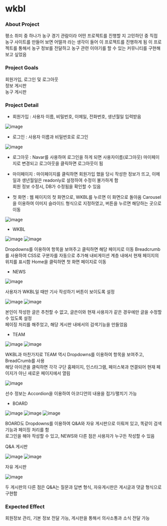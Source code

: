 # wkbl

### About Project
평소 취미 중 하나가 농구 경기 관람이라 어떤 프로젝트를 진행할 지 고민하던 중 직접 농구 사이트를 만들어 보면 어떨까 라는 생각이 들어 이 프로젝트를 진행하게 됨
이 프로젝트를 통해서 농구 정보를 전달하고 농구 관련 이야기를 할 수 있는 커뮤니티를 구현해보고 싶었음


### Project Goals
회원가입, 로그인 및 로그아웃   
정보 게시판   
농구 게시판   

### Project Detail
+ 회원가입 : 사용자 이름, 비밀번호, 이메일, 전화번호, 생년월일 입력받음    


![image](https://user-images.githubusercontent.com/66086544/174559724-e0c9dd9b-10bb-45d5-a422-04646b7043bb.png)


+ 로그인 : 사용자 이름과 비밀번호로 로그인 


![image](https://user-images.githubusercontent.com/66086544/174560002-4c017087-03c0-4c75-8820-eceb0501b2e8.png)


+ 로그아웃 : Navar를 사용하여 로그인을 하게 되면 사용자이름(로그아웃) 마이페이지로 변경되고 로그아웃을 클릭하면 로그아웃이 됨


+ 마이페이지 : 마이페이지를 클릭하면 회원가입 했을 당시 작성한 정보가 뜨고, 이메일과 생년월일은 readonly로 설정하여 수정이 불가하게 함   
회원 정보 수정시, DB가 수정됨을 확인할 수 있음


+ 첫 화면 : 웹 페이지의 첫 화면으로, WKBL를 누르면 이 화면으로 돌아옴
Carousel을 이용하여 이미지 슬라이드 형식으로 지정하였고, 버튼을 누르면 해당하는 곳으로 이동


![image](https://user-images.githubusercontent.com/66086544/174560778-bdf3cdeb-307d-44f8-8d61-39c6eadc7cbc.png)


+  WKBL 

![image](https://user-images.githubusercontent.com/66086544/174560931-4db300b2-d0d8-4aa8-9b21-e44ffa0645a8.png)
![image](https://user-images.githubusercontent.com/66086544/174560968-2b33f065-89d3-4b64-8c4e-e9baa4f35aaa.png)


Dropdowns를 이용하여 항목을 보여주고 클릭하면 해당 페이지로 이동
Breadcrumb를 사용하여 CSS로 구분자를 자동으로 추가해 내비게이션 계층 내에서 현재 페이지의 위치를 표시함
Home을 클릭하면 첫 화면 페이지로 이동


+ NEWS

![image](https://user-images.githubusercontent.com/66086544/174561337-251116db-fce0-4b14-a3ba-2831a941ae44.png)

사용자가 WKBL일 때만 기사 작성하기 버튼이 보이도록 설정

![image](https://user-images.githubusercontent.com/66086544/174561538-de1f8186-111e-48da-9677-09998187a399.png)
![image](https://user-images.githubusercontent.com/66086544/174561566-127897fc-1e63-4811-9c4c-bf7649ed5dc2.png)

본인이 작성한 글은 추천할 수 없고, 글쓴이와 현재 사용자가 같은 경우에만 글을 수정할 수 있도록 설정   
페이징 처리를 해주었고, 해당 게시판 내에서의 검색기능을 만들었음

+ TEAM


![image](https://user-images.githubusercontent.com/66086544/174561889-f6809277-70f8-4550-83bf-c51efacac676.png)
![image](https://user-images.githubusercontent.com/66086544/174561919-a68c9718-c738-4be1-aa6f-b003115de6c8.png)

WKBL과 마찬가지로 TEAM 역시 Dropdowns를 이용하여 항목을 보여주고, BreadCrumb를 사용   
해당 아이콘을 클릭하면 각각 구단 홈페이지, 인스타그램, 페이스북과 연결되어 현재 페이지가 아닌 새로운 페이지에서 열림   

![image](https://user-images.githubusercontent.com/66086544/174562551-8a541f04-0d3f-4e90-9c2e-ff66f64f510e.png)

선수 정보는 Accordion을 이용하여 아코디언의 내용을 접기/펼치기 가능


+ BOARD


![image](https://user-images.githubusercontent.com/66086544/174562818-b430267b-f206-4092-bc26-a01c5fcc2f3c.png)
![image](https://user-images.githubusercontent.com/66086544/174562851-57744a36-6f9a-4d00-8c3a-cd8d703c786d.png)
![image](https://user-images.githubusercontent.com/66086544/174562880-66237ec5-a435-4cbd-b3ac-df07d6dbc294.png)


BOARD도 Dropdowns를 이용하여 Q&A와 자유 게시판으로 이뤄져 있고, 똑같이 검색 기능과 페이징 처리를 함   
로그인을 해야 작성할 수 있고, NEWS와 다른 점은 사용자가 누구든 작성할 수 있음   


Q&A 게시판

![image](https://user-images.githubusercontent.com/66086544/174563013-8f15767a-a1d5-44f2-8f4a-b10bb34469a6.png)
![image](https://user-images.githubusercontent.com/66086544/174563060-55651413-a89f-4bf8-9ab8-b8b1e062e385.png)

자유 게시판

![image](https://user-images.githubusercontent.com/66086544/174563242-971376f2-52a0-41e9-b7d3-3859170acafc.png)

두 게시판의 다른 점은 Q&A는 질문과 답변 형식, 자유게시판은 게시글과 댓글 형식으로 구현함


### Expected Effect
회원정보 관리, 기본 정보 전달 가능, 게시판을 통해서 의사소통과 소식 전달 가능 









